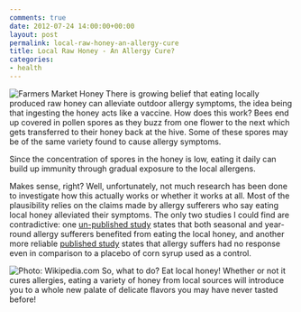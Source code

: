 ```yaml
---
comments: true
date: 2012-07-24 14:00:00+00:00
layout: post
permalink: local-raw-honey-an-allergy-cure
title: Local Raw Honey - An Allergy Cure?
categories:
- health
---
```


![Farmers Market Honey](http://corinaoffthemat.com/wp-content/uploads/2012/09/farmers_market_honey.jpg) There is growing belief that eating locally produced raw honey can alleviate outdoor allergy symptoms, the idea being that ingesting the honey acts like a vaccine. How does this work? Bees end up covered in pollen spores as they buzz from one flower to the next which gets transferred to their honey back at the hive. Some of these spores may be of the same variety found to cause allergy symptoms.

Since the concentration of spores in the honey is low, eating it daily can build up immunity through gradual exposure to the local allergens.

Makes sense, right? Well, unfortunately, not much research has been done to investigate how this actually works or whether it works at all. Most of the plausibility relies on the claims made by allergy sufferers who say eating local honey alleviated their symptoms. The only two studies I could find are contradictive: one [un-published study](http://health.howstuffworks.com/diseases-conditions/allergies/allergy-treatments/local-honey-for-allergies2.htm) states that both seasonal and year-round allergy sufferers benefited from eating the local honey, and another more reliable [published study](http://www.nytimes.com/2011/05/10/health/10really.html) states that allergy suffers had no response even in comparison to a placebo of corn syrup used as a control.

![Photo: Wikipedia.com](http://upload.wikimedia.org/wikipedia/commons/f/f7/Honey_comb.jpg)
So, what to do? Eat local honey! Whether or not it cures allergies, eating a variety of honey from local sources will introduce you to a whole new palate of delicate flavors you may have never tasted before!
